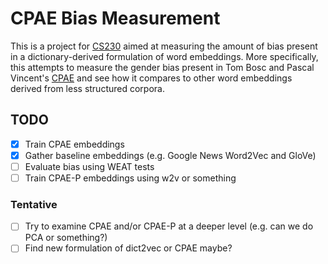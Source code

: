 # CPAE Bias Measurement

This is a project for [CS230](cs230.stanford.edu) aimed at measuring the amount of bias present in a dictionary-derived formulation of word embeddings.
More specifically, this attempts to measure the gender bias present in Tom Bosc and Pascal Vincent's [CPAE](https://www.aclweb.org/anthology/D18-1181.pdf) and see how it compares to other word embeddings derived from less structured corpora.

## TODO
- [x] Train CPAE embeddings
- [x] Gather baseline embeddings (e.g. Google News Word2Vec and GloVe)
- [ ] Evaluate bias using WEAT tests
- [ ] Train CPAE-P embeddings using w2v or something
### Tentative
- [ ] Try to examine CPAE and/or CPAE-P at a deeper level (e.g. can we do PCA or something?)
- [ ] Find new formulation of dict2vec or CPAE maybe?
